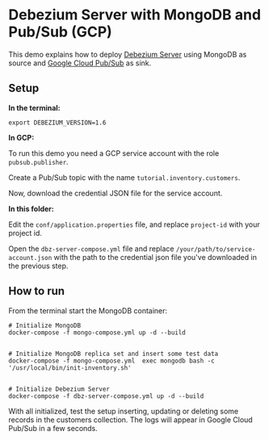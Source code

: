 # Debezium Server with MongoDB and Pub/Sub (GCP)

This demo explains how to deploy [Debezium Server](https://debezium.io/documentation/reference/operations/debezium-server.html) using MongoDB as source and [Google Cloud Pub/Sub](https://cloud.google.com/pubsub/docs) as sink.

## Setup

**In the terminal:**

```shell
export DEBEZIUM_VERSION=1.6
```

**In GCP:**

To run this demo you need a GCP service account with the role `pubsub.publisher`. 

Create a Pub/Sub topic with the name `tutorial.inventory.customers`.

Now, download the credential JSON file for the service account.

**In this folder:**

Edit the `conf/application.properties` file, and replace `project-id` with your project id. 

Open the `dbz-server-compose.yml` file and replace `/your/path/to/service-account.json` with the path to the credential json file you've downloaded in the previous step.

## How to run

From the terminal start the MongoDB container:

```shell
# Initialize MongoDB
docker-compose -f mongo-compose.yml up -d --build


# Initialize MongoDB replica set and insert some test data
docker-compose -f mongo-compose.yml  exec mongodb bash -c '/usr/local/bin/init-inventory.sh'


# Initialize Debezium Server
docker-compose -f dbz-server-compose.yml up -d --build
```

With all initialized, test the setup inserting, updating or deleting some records in the customers collection. The logs will appear in Google Cloud Pub/Sub in a few seconds.
